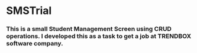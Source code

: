 # SMSTrial

### This is a small Student Management Screen using CRUD operations. I developed this as a task to get a job at TRENDBOX software company. 
